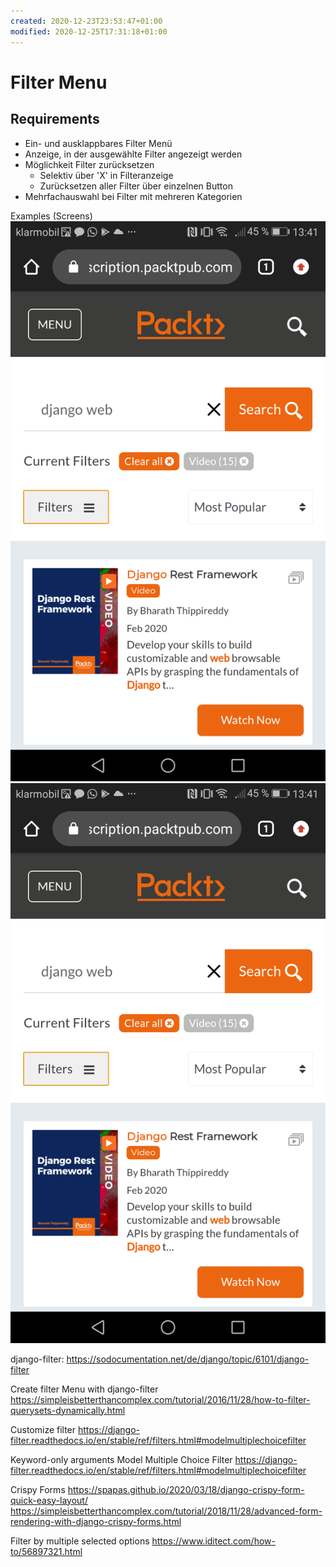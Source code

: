 ```yaml
---
created: 2020-12-23T23:53:47+01:00
modified: 2020-12-25T17:31:18+01:00
---
```


# Filter Menu

## Requirements

- Ein- und ausklappbares Filter Menü
- Anzeige,  in der ausgewählte Filter angezeigt werden
- Möglichkeit Filter zurücksetzen
    - Selektiv über 'X' in Filteranzeige
    - Zurücksetzen aller Filter über einzelnen Button
- Mehrfachauswahl bei Filter mit mehreren Kategorien

Examples (Screens)
![Image](./image_picker636149587.jpg)
![Image](./image_picker145234395.jpg)

django-filter: https://sodocumentation.net/de/django/topic/6101/django-filter

Create filter Menu with django-filter
https://simpleisbetterthancomplex.com/tutorial/2016/11/28/how-to-filter-querysets-dynamically.html

Customize filter
https://django-filter.readthedocs.io/en/stable/ref/filters.html#modelmultiplechoicefilter

Keyword-only arguments
Model Multiple Choice Filter
https://django-filter.readthedocs.io/en/stable/ref/filters.html#modelmultiplechoicefilter

Crispy Forms
https://spapas.github.io/2020/03/18/django-crispy-form-quick-easy-layout/
https://simpleisbetterthancomplex.com/tutorial/2018/11/28/advanced-form-rendering-with-django-crispy-forms.html

Filter by multiple selected options
https://www.iditect.com/how-to/56897321.html